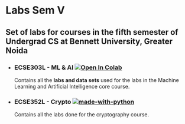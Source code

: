# Labs Sem V

## Set of labs for courses in the fifth semester of Undergrad CS at Bennett University, Greater Noida

* ### ECSE303L - ML & AI    [![Open In Colab](https://colab.research.google.com/assets/colab-badge.svg)](https://colab.research.google.com/github/googlecolab/colabtools/blob/master/notebooks/colab-github-demo.ipynb)

    Contains all the **labs and data sets** used for the labs in the Machine Learning and Artificial Intelligence core course.

* ### ECSE352L - Crypto [![made-with-python](https://img.shields.io/badge/Made%20with-Python-1f425f.svg)](https://www.python.org/)

    Contains all the labs done for the cryptography course. 
